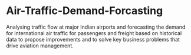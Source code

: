 # Air-Traffic-Demand-Forcasting
Analysing traffic flow at major Indian airports and forecasting the demand for international air traffic for passengers and freight based on historical data to propose improvements and to solve key business problems that drive aviation management.
